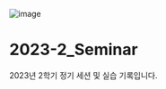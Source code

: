 ![image](https://github.com/HUFS-DAT-2023/2023-2_Seminar/assets/132198955/67423779-7101-4e17-875f-de50458c3e53)


# 2023-2_Seminar
2023년 2학기 정기 세션 및 실습 기록입니다.
